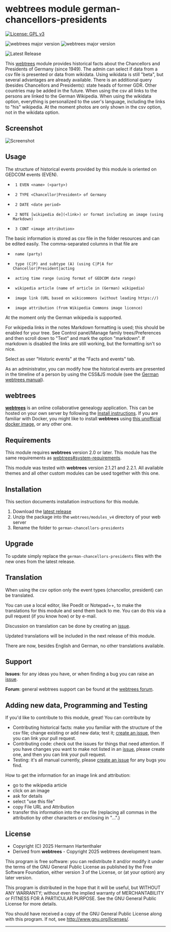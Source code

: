 ﻿# webtrees module german-chancellors-presidents
[![License: GPL v3](https://img.shields.io/badge/License-GPL%20v3-blue.svg)](http://www.gnu.org/licenses/gpl-3.0)

![webtrees major version](https://img.shields.io/badge/webtrees-v2.1.x-green)
![webtrees major version](https://img.shields.io/badge/webtrees-v2.2.x-green)

![Latest Release](https://img.shields.io/github/v/release/hartenthaler/german-chancellors-presidents)

This [webtrees](https://www.webtrees.net) module provides historical facts about the Chancellors and Presidents of Germany (since 1949).
The admin can select if data from a csv file is presented or data from wikidata. Using wikidata is still "beta", but several advantages are already available.
There is an additional query (besides Chancellors and Presidents): state heads of former GDR. Other countries may be added in the future.
When using the csv all links to the persons are linked to the German Wikipedia.
When using the wikidata option, everything is personalized to the user's language, including the links to "his" wikipedia.
At the moment photos are only shown in the csv option, not in the wikidata option.

<a name="screenshot"></a>
## Screenshot
![Screenshot](docs/img/screenshot.png)

<a name="usage"></a>
## Usage

The structure of historical events provided by this module is oriented on GEDCOM events (EVEN).
     
  *      1 EVEN <name> (<party>)
  *      2 TYPE <Chancellor|President> of Germany
  *      2 DATE <date period>
  *      2 NOTE [wikipedia de](<link>) or format including an image (using Markdown)
  *      3 CONT <image attribution>   

The basic information is stored as csv file in the folder resources and can be edited easily.
The comma-separated columns in that file are
  *      name (party)
  *      type (C|P) and subtype (A) (using C|P|A for Chancellor|President|acting
  *      acting time range (using format of GEDCOM date range)
  *      wikipedia article (name of article in (German) wikipedia)
  *      image link (URL based on wikicommons (without leading https://)
  *      image attribution (from Wikipedia Commons image licence)

At the moment only the German wikipedia is supported.

For wikipedia links in the notes Markdown formatting is used;
this should be enabled for your tree. See Control panel/Manage family trees/Preferences and then scroll down to "Text" and mark the option "markdown".
If markdown is disabled the links are still working, but the formatting isn't so nice.

Select as user "Historic events" at the "Facts and events" tab.

As an administrator, you can modify how the historical events are presented in the timeline of a person by using the CSS&JS module
(see the [German webtrees manual](https://wiki.genealogy.net/Webtrees_Handbuch/Entwicklungsumgebung#Beispiel_-_Farben_bei_Historischen_Fakten_anpassen)).

<a name="webtrees"></a>
## webtrees

**[webtrees](https://webtrees.net/)** is an online collaborative genealogy application.
This can be hosted on your own server by following the [Install instructions](https://webtrees.net/install/).
If you are familiar with Docker, you might like to install **webtrees** using [this unofficial docker image](https://hub.docker.com/r/nathanvaughn/webtrees), or any other one.

<a name="requirements"></a>
## Requirements

This module requires **webtrees** version 2.0 or later.
This module has the same requirements as [webtrees#system-requirements](https://github.com/fisharebest/webtrees#system-requirements).

This module was tested with **webtrees** version 2.1.21 and 2.2.1.
All available themes and all other custom modules can be used together with this one.

<a name="installation"></a>
## Installation

This section documents installation instructions for this module.

1. Download the [latest release](https://github.com/hartenthaler/german-chancellors-presidents/releases/latest)
1. Unzip the package into the `webtrees/modules_v4` directory of your web server
1. Rename the folder to `german-chancellors-presidents`

<a name="upgrade"></a>
## Upgrade

To update simply replace the `german-chancellors-presidents` files
with the new ones from the latest release.

<a name="translation"></a>
## Translation

When using the csv option only the event types (chancellor, president) can be translated.

You can use a local editor,
like Poedit or Notepad++, to make the translations for this module and send them back to me.
You can do this via a pull request (if you know how) or by e-mail.

Discussion on translation can be done by creating an [issue](https://github.com/hartenthaler/german-chancellors-presidents/issues).

Updated translations will be included in the next release of this module.

There are now, besides English and German, no other translations available.

<a name="support"></a>
## Support

**Issues**: for any ideas you have, or when finding a bug you can raise an [issue](https://github.com/hartenthaler/german-chancellors-presidents/issues).

**Forum**: general webtrees support can be found at the [webtrees forum](http://www.webtrees.net/).

<a name="programming"></a>
## Adding new data, Programming and Testing

If you'd like to contribute to this module, great! You can contribute by

- Contributing historical facts: make you familiar with the structure of the csv file; change existing or add new data; test it; [create an issue](https://github.com/hartenthaler/german-chancellors-presidents/issues), then you can link your pull request.
- Contributing code: check out the issues for things that need attention. If you have changes you want to make not listed in an [issue](https://github.com/hartenthaler/german-chancellors-presidents/issues), please create one, and then you can link your pull request.
- Testing: it's all manual currently, please [create an issue](https://github.com/hartenthaler/german-chancellors-presidents/issues) for any bugs you find.

How to get the information for an image link and attribution:
- go to the wikipedia article
- click on an image
- ask for details
- select "use this file"
- copy File URL and Attribution
- transfer this information into the csv file (replacing all commas in the attribution by other characters or enclosing in "...".)

<a name="license"></a>
## License

* Copyright (C) 2025 Hermann Hartenthaler
* Derived from **webtrees** - Copyright 2025 webtrees development team.

This program is free software: you can redistribute it and/or modify
it under the terms of the GNU General Public License as published by
the Free Software Foundation, either version 3 of the License, or
(at your option) any later version.

This program is distributed in the hope that it will be useful,
but WITHOUT ANY WARRANTY; without even the implied warranty of
MERCHANTABILITY or FITNESS FOR A PARTICULAR PURPOSE. See the
GNU General Public License for more details.

You should have received a copy of the GNU General Public License
along with this program. If not, see <http://www.gnu.org/licenses/>.

* * *
